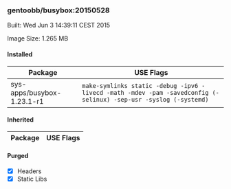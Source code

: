 ### gentoobb/busybox:20150528
Built: Wed Jun  3 14:39:11 CEST 2015

Image Size: 1.265 MB
#### Installed
Package | USE Flags
--------|----------
sys-apps/busybox-1.23.1-r1 | `make-symlinks static -debug -ipv6 -livecd -math -mdev -pam -savedconfig (-selinux) -sep-usr -syslog (-systemd)`
#### Inherited
Package | USE Flags
--------|----------
#### Purged
- [x] Headers
- [x] Static Libs
